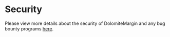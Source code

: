 # Security

Please view more details about the security of DolomiteMargin and any bug bounty
programs [here](https://docs.dolomite.io/#security).
